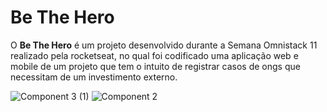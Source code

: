 # Be The Hero
O **Be The Hero** é um projeto desenvolvido durante a Semana Omnistack 11 realizado pela rocketseat, no qual foi codificado uma aplicação web e mobile de um projeto que tem o intuito de registrar casos de ongs que necessitam de um investimento externo.

![Component 3 (1)](https://user-images.githubusercontent.com/50887367/81872790-d7e12400-9550-11ea-9e15-7c3e9bf40392.png)
![Component 2](https://user-images.githubusercontent.com/50887367/81872641-7faa2200-9550-11ea-9cec-d1724a331eb1.png)



